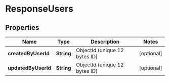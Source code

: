 

# ResponseUsers


## Properties

| Name | Type | Description | Notes |
|------------ | ------------- | ------------- | -------------|
|**createdByUserId** | **String** | ObjectId (unique 12 bytes ID) |  [optional] |
|**updatedByUserId** | **String** | ObjectId (unique 12 bytes ID) |  [optional] |



